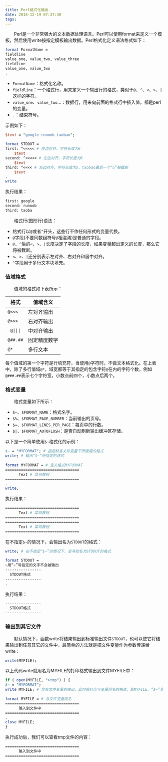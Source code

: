 ```yaml
---
title: Perl格式化输出
date: 2018-12-19 07:37:30
tags:
---
```


&emsp;&emsp;Perl是一个非常强大的文本数据处理语言。Perl可以使用format来定义一个模板，然后使用write按指定模板输出数据。Perl格式化定义语法格式如下：

``` perl
format FormatName =
fieldline
value_one, value_two, value_three
fieldline
value_one, value_two
.
```

- `FormatName`：格式化名称。
- `fieldline`：一个格式行，用来定义一个输出行的格式，类似于`@`、`^`、`<`、`>`、`|`这样的字符。
- `value_one`、`value_two`…：数据行，用来向前面的格式行中插入值，都是perl的变量。
- `.`：结束符号。

示例如下：

``` perl
$text = "google runoob taobao";
​
format STDOUT =
first: ^<<<<< # 左边对齐，字符长度为6
    $text
second: ^<<<<< # 左边对齐，字符长度为6
    $text
third: ^<<<< # 左边对齐，字符长度为5，taobao最后一个“o”被截断
    $text  
.
write
```

执行结果：

``` bash
first: google
second: runoob
third: taoba
```

&emsp;&emsp;格式行(图形行)语法：

- 格式行以`@`或者`^`开头，这些行不作任何形式的变量代换。
- `@`字段(不要同数组符号`@`相混淆)是普通的字段。
- `@`、`^`后的`<`、`>`、`|`长度决定了字段的长度，如果变量超出定义的长度，那么它将被截断。
- `<`、`>`、`|`还分别表示左对齐、右对齐和居中对齐。
- `^`字段用于多行文本块填充。

### 值域格式

&emsp;&emsp;值域的格式如下表所示：

格式     | 值域含义
---------|--------
`@<<<`   |左对齐输出
`@>>>`   | 右对齐输出
<code> @&#124;&#124;&#124; </code>  | 中对齐输出
`@##.##` | 固定精度数字
`@*`     | 多行文本

每个值域的第一个字符是行填充符，当使用`@`字符时，不做文本格式化。在上表中，除了多行值域`@*`，域宽都等于其指定的包含字符`@`在内的字符个数，例如`@###.##`表示七个字符宽，小数点前四个，小数点后两个。

### 格式变量

&emsp;&emsp;格式变量如下所示：

- `$~`、`$FORMAT_NAME`：格式名字。
- `$%`、`$FORMAT_PAGE_NUMBER`：当前输出的页号。
- `$=`、`$FORMAT_LINES_PER_PAGE`：每页中的行数。
- `$|`、`$FORMAT_AUTOFLUSH`：是否自动刷新输出缓冲区存储。

以下是一个简单使用`$~`格式化的示例：

``` perl
$~ = "MYFORMAT"; # 指定缺省文件变量下所使用的格式
write; # 输出“$~”所指定的格式
​
format MYFORMAT = # 定义格式MYFORMAT 
=================================
      Text # 菜鸟教程
=================================
.
write;
```

执行结果：

``` bash
=================================
      Text # 菜鸟教程
=================================
=================================
      Text # 菜鸟教程
=================================
```

在不指定`$~`的情况下，会输出名为`STDOUT`的格式：

``` perl
write; # 在不指定“$~”的情况下，会寻找名为STDOUT的格式
​
format STDOUT =
~用“~”号指定的文字不会被输出
----------------
  STDOUT格式
----------------
.
```

执行结果：

``` bash
----------------
  STDOUT格式
----------------
```

### 输出到其它文件

&emsp;&emsp;默认情况下，函数write将结果输出到标准输出文件`STDOUT`，也可以使它将结果输出到任意其它的文件中，最简单的方法就是把文件变量作为参数传递给write：

``` perl
write(MYFILE);
```

以上代码write就用名为MYFILE的打印格式输出到文件MYFILE中：

``` perl
if ( open(MYFILE, ">tmp") ) {
$~ = "MYFORMAT";
write MYFILE; # 含有文件变量的输出，此时会打印与变量同名的格式，即MYFILE。“$~”里指定的值被忽略
 
format MYFILE = # 与文件变量同名
=================================
      输入到文件中
=================================
.
close MYFILE;
}
```

执行成功后，我们可以查看tmp文件的内容：

``` bash
=================================
      输入到文件中
=================================
```